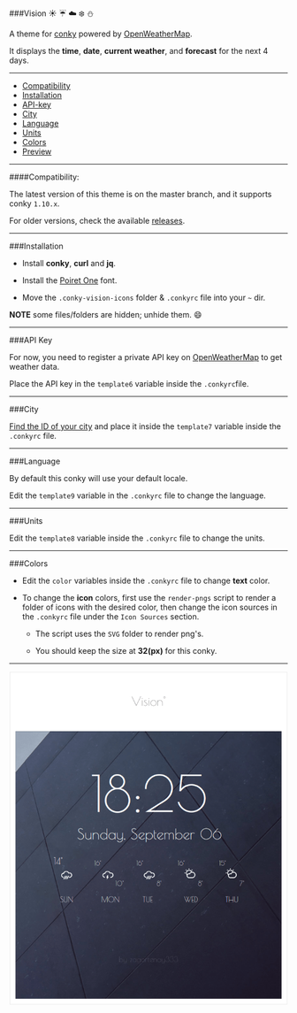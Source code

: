 ###Vision :sunny: :umbrella: :cloud: :snowflake: :snowman:

A theme for [conky](https://github.com/brndnmtthws/conky) powered by [OpenWeatherMap](http://openweathermap.org/).

It displays the **time**, **date**, **current weather**, and **forecast** for the next 4 days.

---

* [Compatibility](#compatibility)
* [Installation](#installation)
* [API-key](#api-key)
* [City](#city)
* [Language](#language)
* [Units](#units)
* [Colors](#colors)
* [Preview](#preview)

---

####Compatibility:

The latest version of this theme is on the master branch, and it supports conky `1.10.x`.

For older versions, check the available [releases](../../releases).

---

###Installation

* Install **conky**, **curl** and **jq**.

* Install the [Poiret One](https://www.google.com/fonts/specimen/Poiret+One) font.

* Move the `.conky-vision-icons` folder & `.conkyrc` file into your `~` dir.

**NOTE** some files/folders are hidden; unhide them. :smile:

---

###API Key

For now, you need to register a private API key on [OpenWeatherMap](http://openweathermap.org/) to get weather data.

Place the API key in the `template6` variable inside the `.conkyrc`file.

---

###City

[Find the ID of your city](http://openweathermap.org/help/city_list.txt) and place it inside the `template7` variable inside the `.conkyrc` file.

---

###Language

By default this conky will use your default locale.

Edit the `template9` variable in the `.conkyrc` file to change the language.

---

###Units

Edit the `template8` variable inside the `.conkyrc` file to change the units.

---

###Colors

* Edit the `color` variables inside the `.conkyrc` file to change **text** color.

* To change the **icon** colors, first use the `render-pngs` script to render a folder of icons with the desired color, then change the icon sources in the `.conkyrc` file under the `Icon Sources` section.
    * The script uses the `SVG` folder to render png's.

    * You should keep the size at **32(px)** for this conky.


---

<img src="preview.png" id="preview">
